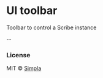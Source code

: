 # UI toolbar

Toolbar to control a Scribe instance

--

### License

MIT © [Simpla](admin@simpla.io)

[bower-badge]: https://img.shields.io/bower/v/sm-helper-toolbar.svg
[bowerlicense-badge]: https://img.shields.io/bower/l/sm-helper-toolbar.svg
[travis-badge]: https://img.shields.io/travis/simplaio/sm-helper-toolbar.svg
[travis-url]: https://travis-ci.org/simplaio/sm-helper-toolbar
[bowerdeps-badge]: https://img.shields.io/gemnasium/simplaio/sm-helper-toolbar.svg
[bowerdeps-url]: https://gemnasium.com/bower/sm-helper-toolbar
[npmdeps-badge]: https://img.shields.io/david/simplaio/sm-helper-toolbar.svg
[npmdeps-url]: https://david-dm.org/simplaio/sm-helper-toolbar
[npmdevdeps-badge]: https://img.shields.io/david/dev/simplaio/sm-helper-toolbar.svg?theme=shields.io
[npmdevdeps-url]: https://david-dm.org/dev/simplaio/sm-helper-toolbar#info=devDependencies
